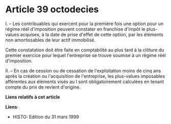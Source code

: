 # Article 39 octodecies

I. – Les contribuables qui exercent pour la première fois une option pour un régime réél d'imposition peuvent constater en
franchise d'impôt le plus-values acquises, à la date de prise d'effet de cette option, par les éléments non amortissables de
leur actif immobilisé.

Cette constatation doit être faite en comptabilité au plus tard à la clôture du premier exercice pour lequel l'entreprise se
trouve soumise à un régime réél d'imposition.

II. – En cas de cession ou de cessation de l'exploitation moins de cinq ans après la création ou l'acquisition de
l'entreprise, les plus-values imposables afférentes aux éléments visés au I sont obligatoirement calculées en tenant compte
du prix de revient d'origine.

**Liens relatifs à cet article**

**Liens**:

  - HISTO: Edition du 31 mars 1999

